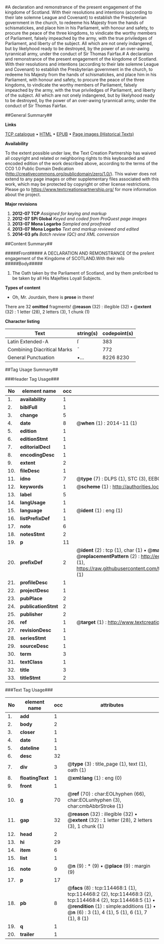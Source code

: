 #A declaration and remonstrance of the present engagement of the kingdome of Scotland. With their resolutions and intentions (according to their late solemne League and Covenant) to establish the Presbyterian government in the church, to redeeme his Majesty from the hands of schismatickes, and place him in his Parliament, with honour and safety, to procure the peace of the three kingdoms, to vindicate the worthy members of Parliament, falsely impeached by the army, with the true priviledges of Parliament, and liberty of the subject. All which are not onely indangered, but by likelyhood ready to be destroyed, by the power of an over-awing tyrannicall army, under the conduct of Sir Thomas Fairfax.#
A declaration and remonstrance of the present engagement of the kingdome of Scotland. With their resolutions and intentions (according to their late solemne League and Covenant) to establish the Presbyterian government in the church, to redeeme his Majesty from the hands of schismatickes, and place him in his Parliament, with honour and safety, to procure the peace of the three kingdoms, to vindicate the worthy members of Parliament, falsely impeached by the army, with the true priviledges of Parliament, and liberty of the subject. All which are not onely indangered, but by likelyhood ready to be destroyed, by the power of an over-awing tyrannicall army, under the conduct of Sir Thomas Fairfax.

##General Summary##

**Links**

[TCP catalogue](http://www.ota.ox.ac.uk/tcp/)  • 
[HTML](http://tei.it.ox.ac.uk/tcp/Texts-HTML/free/A82/A82056.html)  • 
[EPUB](http://tei.it.ox.ac.uk/tcp/Texts-EPUB/free/A82/A82056.epub) • 
[Page images (Historical Texts)](https://historicaltexts.jisc.ac.uk/eebo-99862314e)

**Availability**

To the extent possible under law, the Text Creation Partnership has waived all copyright and related or neighboring rights to this keyboarded and encoded edition of the work described above, according to the terms of the CC0 1.0 Public Domain Dedication (http://creativecommons.org/publicdomain/zero/1.0/). This waiver does not extend to any page images or other supplementary files associated with this work, which may be protected by copyright or other license restrictions. Please go to https://www.textcreationpartnership.org/ for more information about the project.

**Major revisions**

1. __2012-07__ __TCP__ *Assigned for keying and markup*
1. __2012-07__ __SPi Global__ *Keyed and coded from ProQuest page images*
1. __2013-07__ __Mona Logarbo__ *Sampled and proofread*
1. __2013-07__ __Mona Logarbo__ *Text and markup reviewed and edited*
1. __2014-03__ __pfs__ *Batch review (QC) and XML conversion*

##Content Summary##

#####Front#####
A DECLARATION AND REMONSTRANCE Of the preſent engagement of the Kingdome of SCOTLAND.With their reſo
#####Body#####

1. The Oath taken by the Parliament of Scotland, and by them preſcribed to be taken by all His Majeſties Loyall Subjects.

**Types of content**

  * Oh, Mr. Jourdain, there is **prose** in there!

There are 32 **omitted** fragments! 
 @__reason__ (32) : illegible (32)  •  @__extent__ (32) : 1 letter (28), 2 letters (3), 1 chunk (1)

**Character listing**


|Text|string(s)|codepoint(s)|
|---|---|---|
|Latin Extended-A|ſ|383|
|Combining             Diacritical Marks|̄|772|
|General Punctuation|•…|8226 8230|

##Tag Usage Summary##

###Header Tag Usage###

|No|element name|occ|attributes|
|---|---|---|---|
|1.|__availability__|1||
|2.|__biblFull__|1||
|3.|__change__|5||
|4.|__date__|8| @__when__ (1) : 2014-11 (1)|
|5.|__edition__|1||
|6.|__editionStmt__|1||
|7.|__editorialDecl__|1||
|8.|__encodingDesc__|1||
|9.|__extent__|2||
|10.|__fileDesc__|1||
|11.|__idno__|7| @__type__ (7) : DLPS (1), STC (3), EEBO-CITATION (1), PROQUEST (1), VID (1)|
|12.|__keywords__|1| @__scheme__ (1) : http://authorities.loc.gov/ (1)|
|13.|__label__|5||
|14.|__langUsage__|1||
|15.|__language__|1| @__ident__ (1) : eng (1)|
|16.|__listPrefixDef__|1||
|17.|__note__|6||
|18.|__notesStmt__|2||
|19.|__p__|11||
|20.|__prefixDef__|2| @__ident__ (2) : tcp (1), char (1)  •  @__matchPattern__ (2) : ([0-9\-]+):([0-9IVX]+) (1), (.+) (1)  •  @__replacementPattern__ (2) : http://eebo.chadwyck.com/downloadtiff?vid=$1&page=$2 (1), https://raw.githubusercontent.com/textcreationpartnership/Texts/master/tcpchars.xml#$1 (1)|
|21.|__profileDesc__|1||
|22.|__projectDesc__|1||
|23.|__pubPlace__|2||
|24.|__publicationStmt__|2||
|25.|__publisher__|2||
|26.|__ref__|1| @__target__ (1) : http://www.textcreationpartnership.org/docs/. (1)|
|27.|__revisionDesc__|1||
|28.|__seriesStmt__|1||
|29.|__sourceDesc__|1||
|30.|__term__|3||
|31.|__textClass__|1||
|32.|__title__|3||
|33.|__titleStmt__|2||


###Text Tag Usage###

|No|element name|occ|attributes|
|---|---|---|---|
|1.|__add__|1||
|2.|__body__|2||
|3.|__closer__|1||
|4.|__date__|1||
|5.|__dateline__|1||
|6.|__desc__|32||
|7.|__div__|3| @__type__ (3) : title_page (1), text (1), oath (1)|
|8.|__floatingText__|1| @__xml:lang__ (1) : eng (0)|
|9.|__front__|1||
|10.|__g__|70| @__ref__ (70) : char:EOLhyphen (66), char:EOLunhyphen (3), char:cmbAbbrStroke (1)|
|11.|__gap__|32| @__reason__ (32) : illegible (32)  •  @__extent__ (32) : 1 letter (28), 2 letters (3), 1 chunk (1)|
|12.|__head__|2||
|13.|__hi__|29||
|14.|__item__|6||
|15.|__list__|1||
|16.|__note__|9| @__n__ (9) : * (9)  •  @__place__ (9) : margin (9)|
|17.|__p__|17||
|18.|__pb__|8| @__facs__ (8) : tcp:114468:1 (1), tcp:114468:2 (2), tcp:114468:3 (2), tcp:114468:4 (2), tcp:114468:5 (1)  •  @__rendition__ (1) : simple:additions (1)  •  @__n__ (6) : 3 (1), 4 (1), 5 (1), 6 (1), 7 (1), 8 (1)|
|19.|__q__|1||
|20.|__trailer__|1||
